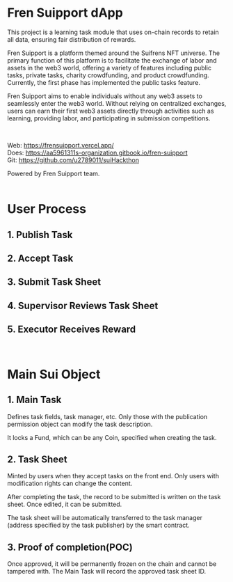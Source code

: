 # Fren Suipport dApp 

This project is a learning task module that uses on-chain records to retain all data, ensuring fair distribution of rewards.

Fren Suipport is a platform themed around the Suifrens NFT universe. The primary function of this platform is to facilitate the exchange of labor and assets in the web3 world, offering a variety of features including public tasks, private tasks, charity crowdfunding, and product crowdfunding. Currently, the first phase has implemented the public tasks feature.

Fren Suipport aims to enable individuals without any web3 assets to seamlessly enter the web3 world. Without relying on centralized exchanges, users can earn their first web3 assets directly through activities such as learning, providing labor, and participating in submission competitions.


<br/>

Web: <https://frensuipport.vercel.app/>
<br/>
Does: <https://aa5961311s-organization.gitbook.io/fren-suipport>
<br/>
Git: <https://github.com/u2789011/suiHackthon>

Powered by Fren Suipport team.
<br/>
<br/>


# User Process

## 1. Publish Task

## 2. Accept Task

## 3. Submit Task Sheet

## 4. Supervisor Reviews Task Sheet

## 5. Executor Receives Reward

<br/>

# Main Sui Object

## 1. Main Task
Defines task fields, task manager, etc. Only those with the publication permission object can modify the task description.

It locks a Fund, which can be any Coin, specified when creating the task.

## 2. Task Sheet
Minted by users when they accept tasks on the front end. Only users with modification rights can change the content.

After completing the task, the record to be submitted is written on the task sheet. Once edited, it can be submitted.

The task sheet will be automatically transferred to the task manager (address specified by the task publisher) by the smart contract.

## 3. Proof of completion(POC)
Once approved, it will be permanently frozen on the chain and cannot be tampered with. The Main Task will record the approved task sheet ID.



